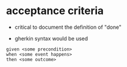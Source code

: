 # acceptance criteria

- critical to document the definition of "done"

- gherkin syntax would be used


```shell
given <some precondition>
when <some event happens>
then <some outcome>
```
